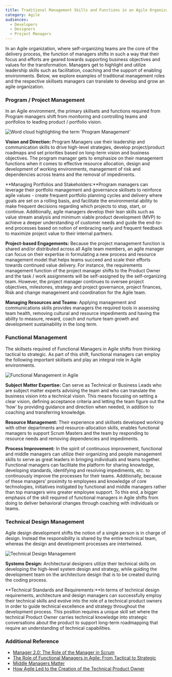```yaml
---
title: Traditional Management Skills and Functions in an Agile Organization
category: Agile
audiences:
  - Developers
  - Designers
  - Project Managers
---
```


In an Agile organization, where self-organizing teams are the core of the delivery process, the function of managers shifts in such a way that their focus and efforts are geared towards supporting business objectives and values for the transformation. Managers get to highlight and utilize leadership skills such as facilitation, coaching and the support of enabling environments. Below, we explore examples of traditional management roles and the respective skillsets managers can translate to develop and grow an agile organization.

### Program / Project Management

In an Agile environment, the primary skillsets and functions required from Program managers shift from monitoring and controlling teams and portfolios to leading product / portfolio vision.

<img src="{{ site.baseurl }}/assets/img/guides/TraditionalRolesProgMgt.jpg"
  alt="Word cloud highlighting the term 'Program Management'"
  class="display-block margin-x-auto height-card-lg">

**Vision and Direction:** Program Managers use their leadership and communication skills to drive high-level strategies, develop project/product roadmaps and set priorities based on long-term vision and business objectives. The program manager gets to emphasize on their management functions when it comes to effective resource allocation, design and development of working environments, management of risk and dependencies across teams and the removal of impediments.

**Managing Portfolios and Stakeholders:**Program managers can leverage their portfolio management and governance skillsets to reinforce agile values - create frequent portfolio planning cycles and delivery where goals are set on a rolling basis, and facilitate the environmental ability to make frequent decisions regarding which projects to stop, start, or continue. Additionally, agile managers develop their lean skills such as value stream analysis and minimum viable product development (MVP) to achieve a deeper understanding of customer needs and guide the end-to-end processes based on notion of embracing early and frequent feedback to maximize project value to their internal partners.

**Project-based Engagements:** Because the project management function is shared and/or distributed across all Agile team members, an agile manager can focus on their expertise in formulating a new process and resource management model that helps teams succeed and scale their efforts towards continued value delivery. For instance, the requirements management function of the project manager shifts to the Product Owner and the task / work assignments will be self-assigned by the self-organizing team. However, the project manager continues to oversee project objectives, milestones, strategy and project governance, project finances, Risk and change management and coordination for the Agile team.

**Managing Resources and Teams:** Applying management and communications skills provides managers the required tools in assessing team health, removing cultural and resource impediments and having the ability to measure, reward, coach and nurture team growth and development sustainability in the long term.

### Functional Management

The skillsets required of Functional Managers in Agile shifts from thinking tactical to strategic.
As part of this shift, functional managers can employ the following important skillsets and play an integral role in Agile environments.

<img src="{{ site.baseurl }}/assets/img/guides/FunctionalMgt.png"
  alt="Functional Management in Agile"
  class="display-block margin-x-auto height-card-lg">

**Subject Matter Expertise:** Can serve as Technical or Business Leads who are subject matter experts advising the team and who can translate the business vision into a technical vision. This means focusing on setting a clear vision, defining acceptance criteria and letting the team figure out the ‘how’ by providing guidance and direction when needed, in addition to coaching and transferring knowledge.

**Resource Management:** Their experience and skillsets developed working with other departments and resource-allocation skills, enables functional managers to support Scrum Masters and the team by responding to resource needs and removing dependencies and impediments.

**Process Improvement:** In the spirit of continuous improvement, functional and middle managers can utilize their organizing and people management skills to serve as great leaders in bringing individuals and teams together. Functional managers can facilitate the platform for sharing knowledge, developing standards, identifying and resolving impediments, etc. to continuously improve the processes for their teams. Additionally, because of these managers’ proximity to employees and knowledge of core technologies, initiatives instigated by functional and middle managers rather than top managers wins greater employee support. To this end, a bigger emphasis of the skill required of functional managers in Agile shifts from doing to deliver behavioral changes through coaching with individuals or teams.

### Technical Design Management

Agile design development shifts the notion of a single person is in charge of design. Instead the responsibility is shared by the entire technical team, whereas the design and development processes are intertwined.

<img src="{{ site.baseurl }}/assets/img/guides/SysDesignMgt.png"
  alt="Technical Design Management"
  class="display-block margin-x-auto height-card-lg">

**Systems Design:** Architectural designers utilize their technical skills on developing the high-level system design and strategy, while guiding the development team on the architecture design that is to be created during the coding process.

**Technical Standards and Requirements:**In terms of technical design requirements, architecture and design managers can successfully employ their technical skills and evolve into the role of a technical product owners in order to guide technical excellence and strategy throughout the development process. This position requires a unique skill set where the technical Product Owner carries technical knowledge into strategic conversations about the product to support long-term roadmapping that require an understanding of technical capabilities.

### Additional Reference
* [Manager 2.0: The Role of the Manager in Scrum](https://www.infoq.com/articles/scrum-management-deemer/)
* [The Role of Functional Managers in Agile: From Tactical to Strategic](https://blog.versionone.com/the-role-of-functional-managers-in-agile-from-tactical-to-strategic/)
* [Middle Managers Matter](http://www.epe.admin.cam.ac.uk/middle-managers-matter)
* [How Agile Led to the Creation of the Technical Product Owner](https://www.techwell.com/techwell-insights/2013/09/how-agile-led-creation-technical-product-owner)

